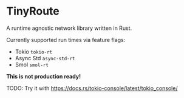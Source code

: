 # TinyRoute

A runtime agnostic network library written in Rust.

Currently supported run times via feature flags: 

* Tokio `tokio-rt`
* Async Std `async-std-rt`
* Smol `smol-rt`


**This is not production ready!**

TODO: Try it with https://docs.rs/tokio-console/latest/tokio_console/
